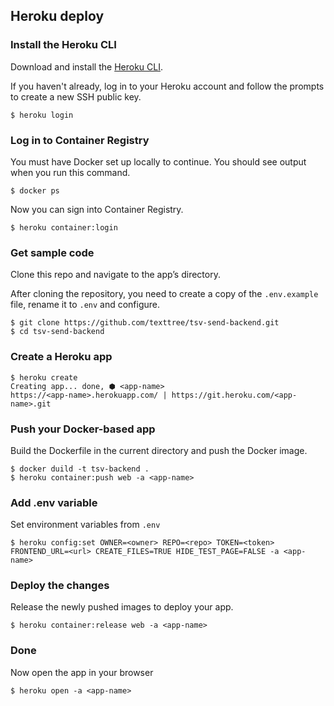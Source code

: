 ## Heroku deploy

### Install the Heroku CLI

Download and install the [Heroku CLI](https://devcenter.heroku.com/articles/heroku-command-line).

If you haven't already, log in to your Heroku account and follow the prompts to create a new SSH public key.

```
$ heroku login
```
### Log in to Container Registry

You must have Docker set up locally to continue. You should see output when you run this command.

```
$ docker ps
```
Now you can sign into Container Registry.

```
$ heroku container:login
```
### Get sample code

Clone this repo and navigate to the app’s directory.

After cloning the repository, you need to create a copy of the `.env.example` file, rename it to `.env` and configure.

```
$ git clone https://github.com/texttree/tsv-send-backend.git
$ cd tsv-send-backend
```

###  Create a Heroku app

```
$ heroku create
Creating app... done, ⬢ <app-name>
https://<app-name>.herokuapp.com/ | https://git.heroku.com/<app-name>.git
```

### Push your Docker-based app

Build the Dockerfile in the current directory and push the Docker image.

```
$ docker duild -t tsv-backend .
$ heroku container:push web -a <app-name>
```

### Add .env variable

Set environment variables from `.env`

```
$ heroku config:set OWNER=<owner> REPO=<repo> TOKEN=<token> FRONTEND_URL=<url> CREATE_FILES=TRUE HIDE_TEST_PAGE=FALSE -a <app-name>
```

### Deploy the changes

Release the newly pushed images to deploy your app.
```
$ heroku container:release web -a <app-name>
```

### Done

Now open the app in your browser

```
$ heroku open -a <app-name>
```
